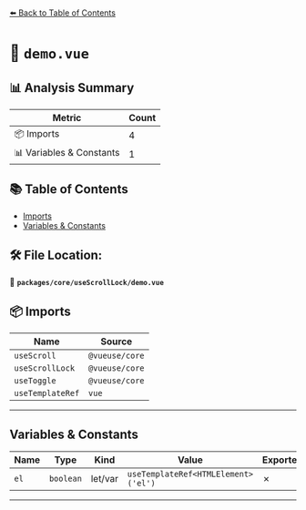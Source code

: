 [⬅️ Back to Table of Contents](../../../index.md)

# 📄 `demo.vue`

## 📊 Analysis Summary

| Metric | Count |
|--------|-------|
| 📦 Imports | 4 |
| 📊 Variables & Constants | 1 |

## 📚 Table of Contents

- [Imports](#imports)
- [Variables & Constants](#variables-constants)

## 🛠️ File Location:
📂 **`packages/core/useScrollLock/demo.vue`**

## 📦 Imports

| Name | Source |
|------|--------|
| `useScroll` | `@vueuse/core` |
| `useScrollLock` | `@vueuse/core` |
| `useToggle` | `@vueuse/core` |
| `useTemplateRef` | `vue` |


---

## Variables & Constants

| Name | Type | Kind | Value | Exported |
|------|------|------|-------|----------|
| `el` | `boolean` | let/var | `useTemplateRef<HTMLElement>('el')` | ✗ |


---